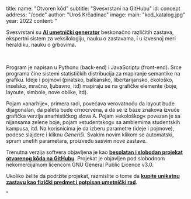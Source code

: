 title:
    name: "Otvoren kôd"
    subtitle: "Svesvrstani na GitHubu"
id: concept
address: "/code"
author: "Uroš Krčadinac"
image:
    main: "kod_katalog.jpg"
year: 2022
content: "<p class='regular'>Svesvrstani su <a href='https://en.wikipedia.org/wiki/Artificial_intelligence_art' target='_blank'><strong>AI umetnički generator</strong></a> beskonačno različitih zastava, ekspertni sistem za veksilologiju, nauku o zastavama, i u izvesnoj meri heraldiku, nauku o grbovima.</p>   
    <p class='regular'>Program je napisan u Pythonu (back-end) i JavaScriptu (front-end). Srce programa čine sistemi statističkih distribucija za mapiranje semantike na grafiku. Ideje i pojmovi (piratsko, balkansko, libertarijansko, ekološko, inselsko, mračno, ljubavno, itd) mapiraju se na grafičke elemente (boje, layoute, simbole, nove oblike, itd).</p>
    <p class='regular'>Pojam »anarhije«, primera radi, povećava verovatnoću da layout bude dijagonalan, da paleta bude crnocrvena, a da se iz baze znakova izvuče grafička verzija anarhističkog slova A. Pojam »ekološkog« povezan je sa nijansama zelene boje, pojam »studentskog« sa amblemima studentskih kampusa, itd. Na korisnicima je da izberu parametre (ideje i pojmove), podese slajdere i kliknu <em>Generiši</em>. Svakim novim klikom se automatski, spram unetih parametara, proizvedu sasvim nove zastave.</p>
    <p class='regular'>Trenutna verzija softvera objavljena je kao <a href='https://github.com/parthenocissus/allaligned-svesvrstani' target='_blank'><strong>besplatan i slobodan projekat otvorenog kôda na GitHubu</strong></a>. Projekat je objavljen pod slobodnom nekomercijalnom licencom GNU General Public Licence v3.0.</p>
    <p class='regular'>Ukoliko želite da podržite projekat, razmislite o tome da <a href='/svesvrstani/support' target='_blank'><strong>kupite unikatnu zastavu kao fizički predmet i potpisan umetnički rad</strong></a>.</p>"